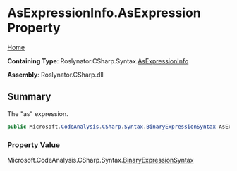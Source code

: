 # AsExpressionInfo\.AsExpression Property

[Home](../../../../../README.md)

**Containing Type**: Roslynator\.CSharp\.Syntax\.[AsExpressionInfo](../README.md)

**Assembly**: Roslynator\.CSharp\.dll

## Summary

The "as" expression\.

```csharp
public Microsoft.CodeAnalysis.CSharp.Syntax.BinaryExpressionSyntax AsExpression { get; }
```

### Property Value

Microsoft\.CodeAnalysis\.CSharp\.Syntax\.[BinaryExpressionSyntax](https://docs.microsoft.com/en-us/dotnet/api/microsoft.codeanalysis.csharp.syntax.binaryexpressionsyntax)

